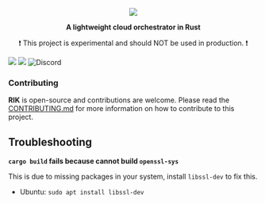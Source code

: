 <p align="center">
  <img src="https://i.imgur.com/22sf4x7.png" />
</p>
<p align="center"><strong>A lightweight cloud orchestrator in Rust</strong></p>
<p align="center">❗ This project is experimental and should NOT be used in production. ❗</p>

<div>
<img src="https://img.shields.io/badge/Rik-rust-orange?style=for-the-badge&logo=appveyor" />
<img src="https://img.shields.io/github/workflow/status/thomasgouveia/rik/RIK%20CI?style=for-the-badge" />
<img alt="Discord" src="https://img.shields.io/discord/863020591984148502?style=for-the-badge">
</div>

### Contributing

**RIK** is open-source and contributions are welcome. Please read the [CONTRIBUTING.md](CONTRIBUTING.md) for more information on how to contribute to this project.

## Troubleshooting

**`cargo build` fails because cannot build `openssl-sys`**

This is due to missing packages in your system, install `libssl-dev` to fix this.

* Ubuntu: `sudo apt install libssl-dev`

